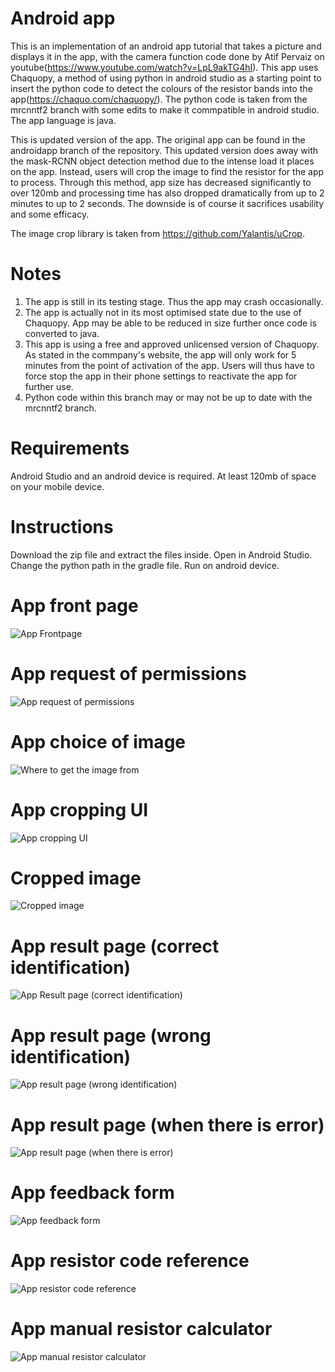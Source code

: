 # Android app

This is an implementation of an android app tutorial that takes a picture and displays it in the app, with the camera function code done by Atif Pervaiz on youtube(https://www.youtube.com/watch?v=LpL9akTG4hI). This app uses Chaquopy, a method of using python in android studio as a starting point to insert the python code to detect the colours of the resistor bands into the app(https://chaquo.com/chaquopy/). The python code is taken from the mrcnntf2 branch with some edits to make it commpatible in android studio. The app language is java. 

This is updated version of the app. The original app can be found in the androidapp branch of the repository. This updated version does away with the mask-RCNN object detection method due to the intense load it places on the app. Instead, users will crop the image to find the resistor for the app to process. Through this method, app size has decreased significantly to over 120mb and processing time has also dropped dramatically from up to 2 minutes to up to 2 seconds. The downside is of course it sacrifices usability and some efficacy.

The image crop library is taken from https://github.com/Yalantis/uCrop.

# Notes

1. The app is still in its testing stage. Thus the app may crash occasionally. 
2. The app is actually not in its most optimised state due to the use of Chaquopy. App may be able to be reduced in size further once code is converted to java. 
3. This app is using a free  and approved unlicensed version of Chaquopy. As stated in the commpany's website, the app will only work for 5 minutes from the point of activation of the app. Users will thus have to force stop the app in their phone settings to reactivate the app for further use.
4. Python code within this branch may or may not be up to date with the mrcnntf2 branch.

# Requirements

Android Studio and an android device is required. At least 120mb of space on your mobile device.

# Instructions

Download the zip file and extract the files inside. Open in Android Studio. Change the python path in the gradle file. Run on android device.

# App front page
![App Frontpage](assets/homepage.jpeg)

# App request of permissions
![App request of permissions](assets/requestingpermissions.jpeg)

# App choice of image
![Where to get the image from](assets/wheretogetimage.jpeg)

# App cropping UI
![App cropping UI](assets/croppingpage.jpeg)

# Cropped image
![Cropped image](assets/croppedimage.jpeg)

# App result page (correct identification)
![App Result page (correct identification)](assets/correctresult.jpeg)

# App result page (wrong identification)
![App result page (wrong identification)](assets/wrongresult.jpeg)

# App result page (when there is error)
![App result page (when there is error)](assets/detectionerror.jpeg)

# App feedback form
![App feedback form](assets/feedbackform.jpeg)

# App resistor code reference
![App resistor code reference](assets/resistorcode.jpeg)

# App manual resistor calculator
![App manual resistor calculator](assets/manual.jpeg)

